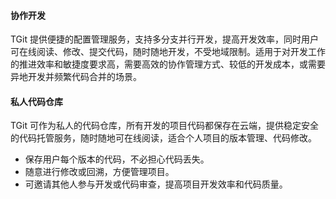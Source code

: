 #### 协作开发
TGit 提供便捷的配置管理服务，支持多分支并行开发，提高开发效率，同时用户可在线阅读、修改、提交代码，随时随地开发，不受地域限制。适用于对开发工作的推进效率和敏捷度要求高，需要高效的协作管理方式、较低的开发成本，或需要异地开发并频繁代码合并的场景。
#### 私人代码仓库
TGit 可作为私人的代码仓库，所有开发的项目代码都保存在云端，提供稳定安全的代码托管服务，随时随地可在线阅读，适合个人项目的版本管理、代码修改。
- 保存用户每个版本的代码，不必担心代码丢失。
- 随意进行修改或回溯，方便管理项目。
- 可邀请其他人参与开发或代码审查，提高项目开发效率和代码质量。
